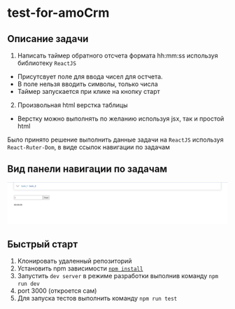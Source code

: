 # test-for-amoCrm

## Описание задачи

1. Написать таймер обратного отсчета формата hh:mm:ss используя библиотеку `ReactJS`
  - Присутсвует поле для ввода чисел для остчета.
  - В поле нельзя вводить символы, только числа
  - Таймер запускается при клике на кнопку старт

2. Произвольная html верстка таблицы 
  - Верстку можно выполнять по желанию используя jsx, так и простой html

  Было принято решение выполнить данные задачи на `ReactJS` используя `React-Ruter-Dom`, в виде ссылок навигации по задачам
  
## Вид панели навигации по задачам
 ![Вид панели навигации по задачам](https://github.com/OlegLuppov/test-for-amo-crm/blob/master/public/img/scrishots/nav-panel.png)

## Быстрый старт

1. Клонировать удаленный репозиторий
2. Установить npm зависимости [`npm install`](https://docs.npmjs.com/cli/install)
3. Запустить `dev server` в режиме разработки выполнив команду `npm run dev`
4. port 3000 (откроется сам)
5. Для запуска тестов выполнить команду `npm run test`

   



